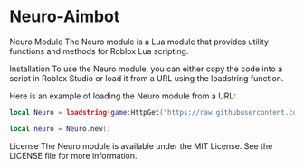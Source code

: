 # Neuro-Aimbot

Neuro Module
The Neuro module is a Lua module that provides utility functions and methods for Roblox Lua scripting.

Installation
To use the Neuro module, you can either copy the code into a script in Roblox Studio or load it from a URL using the loadstring function.

Here is an example of loading the Neuro module from a URL:

```lua
local Neuro = loadstring(game:HttpGet("https://raw.githubusercontent.com/username/repo/branch/path/to/Neuro.lua"))()

local neuro = Neuro.new()

```



License
The Neuro module is available under the MIT License. See the LICENSE file for more information.